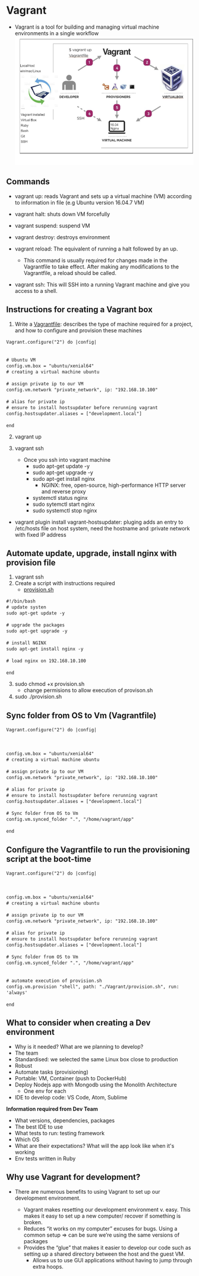# Vagrant
- Vagrant is a tool for building and managing virtual machine environments in a single workflow
![](../images/dev-env.png)
## Commands
- vagrant up: reads Vagrant and sets up a virtual machine (VM) according to information in file (e.g Ubuntu version 16.04.7 VM)
- vagrant halt: shuts down VM forcefully
- vagrant suspend: suspend VM
- vagrant destroy: destroys environment
- vagrant reload: The equivalent of running a halt followed by an up.

	- This command is usually required for changes made in the Vagrantfile to take effect. After making any modifications to the Vagrantfile, a reload should be called.
- vagrant ssh: This will SSH into a running Vagrant machine and give you access to a shell.

## Instructions for creating a Vagrant box
1. Write a [Vagrantfile](https://github.com/jaydeegbobeh/Devops-Bootcamp/blob/main/Vagrantfile): describes the type of machine required for a project, and how to configure and provision these machines
```
Vagrant.configure("2") do |config|


# Ubuntu VM
config.vm.box = "ubuntu/xenial64"
# creating a virtual machine ubuntu

# assign private ip to our VM
config.vm.network "private_network", ip: "192.168.10.100"

# alias for private ip
# ensure to install hostsupdater before rerunning vagrant
config.hostsupdater.aliases = ["development.local"]

end
```
2. vagrant up

3. vagrant ssh
	- Once you ssh into vagrant machine
		- sudo apt-get update -y
		- sudo apt-get upgrade -y
		- sudo apt-get install nginx
			- NGINX: free, open-source, high-performance HTTP server and reverse proxy
		- systemctl status nginx
		- sudo sytemctl start nginx
		- sudo systemctl stop nginx
- vagrant plugin install vagrant-hostsupdater: pluging adds an entry to /etc/hosts file on host system, need the hostname and :private network with fixed IP address


## Automate update, upgrade, install nginx with provision file
1. vagrant ssh
2. Create a script with instructions required
	- [provision.sh](https://github.com/jaydeegbobeh/Devops-Bootcamp/blob/main/Vagrant/provision.sh)
```
#!/bin/bash
# update systen
sudo apt-get update -y

# upgrade the packages
sudo apt-get upgrade -y

# install NGINX
sudo apt-get install nginx -y

# load nginx on 192.168.10.100

end
```
3. sudo chmod +x provision.sh
	- change permisions to allow execution of provison.sh
4. sudo ./provision.sh

## Sync folder from OS to Vm (Vagrantfile)
```
Vagrant.configure("2") do |config|



config.vm.box = "ubuntu/xenial64"
# creating a virtual machine ubuntu

# assign private ip to our VM
config.vm.network "private_network", ip: "192.168.10.100"

# alias for private ip
# ensure to install hostsupdater before rerunning vagrant
config.hostsupdater.aliases = ["development.local"]

# Sync folder from OS to Vm
config.vm.synced_folder ".", "/home/vagrant/app"

end
```

## Configure the Vagrantfile to run the provisioning script at the boot-time
```
Vagrant.configure("2") do |config|



config.vm.box = "ubuntu/xenial64"
# creating a virtual machine ubuntu

# assign private ip to our VM
config.vm.network "private_network", ip: "192.168.10.100"

# alias for private ip
# ensure to install hostsupdater before rerunning vagrant
config.hostsupdater.aliases = ["development.local"]

# Sync folder from OS to Vm
config.vm.synced_folder ".", "/home/vagrant/app"


# automate execution of provision.sh
config.vm.provision "shell", path: "./Vagrant/provision.sh", run: 'always'

end
```
## What to consider when creating a Dev environment

- Why is it needed? What are we planning to develop?
- The team
- Standardised: we selected the same Linux box close to production
- Robust
- Automate tasks (provisioning)
- Portable: VM, Container (push to DockerHub)
- Deploy Nodejs app with Mongodb using the Monolith Architecture
	- One env for each
- IDE to develop code: VS Code, Atom, Sublime

**Information required from Dev Team**
- What versions, dependencies, packages
- The best IDE to use
- What tests to run: testing framework
- Which OS
- What are their expectations? What will the app look like when it's working
- Env tests written in Ruby
 
## Why use Vagrant for development?

- There are numerous benefits to using Vagrant to set up our development environment.

	- Vagrant makes resetting our development environment v. easy. This makes it easy to set up a new computer/ recover if something is broken.
	- Reduces “it works on my computer” excuses for bugs. Using a common setup => can be sure we’re using the same versions of packages
	- Provides the “glue” that makes it easier to develop our code such as setting up a shared directory between the host and the guest VM. 
		- Allows us to use GUI applications without having to jump through 
extra hoops.

